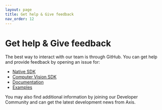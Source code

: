 ```yaml
---
layout: page
title: Get help & Give feedback
nav_order: 12
---
```


# Get help & Give feedback
The best way to interact with our team is through GitHub. You can get help and provide feedback by opening an issue for:

* [Native SDK](https://github.com/AxisCommunications/acap-native-sdk/issues)
* [Computer Vision SDK](https://github.com/AxisCommunications/acap-computer-vision-sdk/issues)
* [Documentation](https://github.com/AxisCommunications/acap-documentation/issues)
* [Examples](https://github.com/AxisCommunications/acap-application-examples/issues)

You may also find additional information by joining our Developer Community and can get the latest development news from Axis.